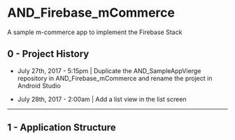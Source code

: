 # AND_Firebase_mCommerce

A sample m-commerce app to implement the Firebase Stack

## 0 - Project History

- July 27th, 2017 - 5:15pm | Duplicate the AND_SampleAppVierge repository in AND_Firebase_mCommerce and rename the project in Android Studio

- July 28th, 2017 - 2:00am | Add a list view in the list screen

------

## 1 - Application Structure


